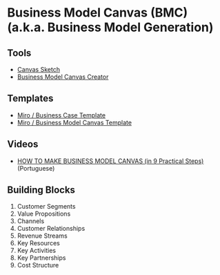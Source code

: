 # Business Model Canvas (BMC) (a.k.a. Business Model Generation)

<!--
Business Case Canvas by Steve Lydford
-->

<!--
https://udemy.com/course/bmc-da-ideia-ao-seu-primeiro-negocio/
https://udemy.com/course/modelo-de-negocios-com-o-canvas-business-model/
-->

<!--
https://analistamodelosdenegocios.com.br/o-que-e-o-business-model-canvas/
-->

## Tools

- [Canvas Sketch](https://sbussard.github.io/canvas-sketch)
- [Business Model Canvas Creator](https://bmccreator.shubhamthakare.com)

## Templates

- [Miro / Business Case Template](https://miro.com/templates/business-case)
- [Miro / Business Model Canvas Template](https://miro.com/templates/business-model-canvas)

<!--
https://tailwindcomponents.com/component/business-model-canvas
-->

## Videos

- [HOW TO MAKE BUSINESS MODEL CANVAS (in 9 Practical Steps)](https://youtube.com/watch?v=CbXiaCxagIY&t=1s) (Portuguese)

## Building Blocks

1. Customer Segments
2. Value Propositions
3. Channels
4. Customer Relationships
5. Revenue Streams
6. Key Resources
7. Key Activities
8. Key Partnerships
9. Cost Structure

<!--
O Que: 2
Para Quem: 1, 3, 4
Como: 6, 7, 8
Quanto: 5, 9

1 Segmentos de Clientes
2 Proposta de Valor
3 Canais
4 Relacionamento com Clientes
5 Atividades Principais
6 Parcerias Principais
7 Recursos Principais
8 Estrutura de Custos
9 Fontes de Receita
-->
